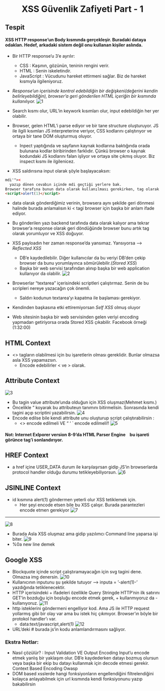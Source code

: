 <h1 align="center">XSS Güvenlik Zafiyeti Part - 1</h1>

## Tespit
#### XSS HTTP response’un Body kısmında gerçekleşir. Buradaki dataya odaklan. Hedef, arkadaki sistem değil onu kullanan kişiler aslında.
- Bir HTTP response’u 3’e ayrılır:
    - CSS : Kaşının, gözünün, teninin rengini verir.
    - HTML : Senin iskeletindir.
    - JavaScript : Vücudunu hareket ettirmeni sağlar. Biz de hareket kısmıyla ilgileniyoruz.
- *Response’un içerisinde kontrol edebildiğin bir değişkeni(değerini kendin belirleyebildiğin), browser’a geri gönderilen HTML içeriğin bir kısmında kullanılıyor.*
![1](https://github.com/grealyve/MDISec-Web-Security-and-Hacking-Notes/assets/41903311/8713127e-3a56-4e9f-b61f-5e72998a8da1)
- Search kısmı olur, URL’in keywork kısımları olur, input edebildiğin her yer olabilir.

- Browser, gelen HTML’i parse ediyor ve bir tane structure oluşturuyor. JS ile ilgili kısımları JS interpreterine veriyor, CSS kodlarını çalıştırıyor ve ortaya bir tane DOM oluşturmuş oluyor.
    - Inpect yaptığında ve sayfanın kaynak kodlarına baktığında orada bulunana kodlar biribirinden farklıdır. Çünkü browser o kaynak kodundaki JS kodlarını falan işliyor ve ortaya site çıkmış oluyor. Biz inspect kısmı ile ilgilenicez.

- XSS saldırısına input olarak şöyle başlayacaksın:
```html
mdi'">< 
  yazıp dönen cevabın içinde mdi geçtiği yerlere bak.
Browser tarafına bunun data olarak kullanılması gerekirken, tag olarak kullanabilme imkanı ortaya çıkıyor.
<script>alert(1)</script>
```
- data olarak gönderdiğimiz verinin, browsera aynı şekilde geri dönmesi halinde burada anlamalısın ki < tagi browser için başka bir anlam ifade ediyor.

- Bu gönderilen yazı backend tarafında data olarak kalıyor ama tekrar browser’a response olarak geri döndüğünde browser bunu artık tag olarak yorumluyor ve XSS doğuyor.
- XSS payloadın her zaman response’da yansımaz. Yansıyorsa —> *Reflected XSS*
    - DB’e kaydedilebilir.  Diğer kullanıcılar da bu veriyi DB’den çekip browser da bunu yorumlayınca sömürülebilir.(*Stored XSS*)
    - Başka bir web servisi tarafından alınıp başka bir web application kullanıyor da olabilir.
![2](https://github.com/grealyve/MDISec-Web-Security-and-Hacking-Notes/assets/41903311/888e5082-851c-4625-ae89-900af82fe2fd)
- Browserlar “textarea” içerisindeki scriptleri çalıştırmaz. Senin de bu scripleri nereye yazacağın çok önemli.
    - Saldırı kodunun textarea’yı kapatma ile başlaması gerekiyor.
- Kendinden başkasına etki ettiremiyorsan *Self XSS* olmuş oluyor
- Web sitesinin başka bir web servisinden gelen veriyi encoding yapmadan getiriyorsa orada Stored XSS çıkabilir. Facebook örneği (1:32:00)

## HTML Context
- <> tagların olabilmesi için bu işaretlerin olması gereklidir. Bunlar olmazsa asla XSS yapamazsın.
    - Encode edebilirler &lt; ve &gt; olarak.
## Attribute Context
![3](https://github.com/grealyve/MDISec-Web-Security-and-Hacking-Notes/assets/41903311/70bde275-8a01-4c28-ac51-b98f6869c7bc)
- Bu tagin value attribute’unda olduğun için XSS oluşmaz(Mehmet kısmı.)
- Öncelikle “ koyarak bu attributeun tanımını bitirmelisin. Sonrasında kendi tagini açıp scriptini yazabilirsin.
![4](https://github.com/grealyve/MDISec-Web-Security-and-Hacking-Notes/assets/41903311/3a176077-2b3a-4bd3-b9f7-7a540719ee38)
- Encode edilse bile kendi attribute unu oluşturup script çalıştırabilirsin :
    - <> encode edilmeli VE “ ‘ ` encode edilmeli!!
![5](https://github.com/grealyve/MDISec-Web-Security-and-Hacking-Notes/assets/41903311/b8757f62-e8cf-4267-921a-30f617276ea3)
#### Not: Internet Exlporer version 8-9’da HTML Parser Engine ` ` bu işareti görünce tag’i sonlandırıyor. 
## HREF Context
- a href içine USER_DATA durum ile karşılaşırsan gidip JS’in browserlarda protocol handler olduğu durumu tetikleyebiliyorsun.
![6](https://github.com/grealyve/MDISec-Web-Security-and-Hacking-Notes/assets/41903311/f4a2f59d-0764-4413-a6b0-af917af8b163)
## JSINLINE Context
- id kısmına alert(1) göndermen yeterli olur XSS tetiklemek için.
    - Her şeyi encode etsen bile bu XSS çalışır. Burada parantezleri encode etmen gerekiyor
![7](https://github.com/grealyve/MDISec-Web-Security-and-Hacking-Notes/assets/41903311/046cd8ca-aa2c-460e-9ab8-520fa934cdb0)
---
![8](https://github.com/grealyve/MDISec-Web-Security-and-Hacking-Notes/assets/41903311/3edf18d0-7d8a-4afd-a1a9-a7020feb38d9)
- Burada Asla XSS oluşmaz ama gidip yazılımcı Command line yaparsa işi biter.
![9](https://github.com/grealyve/MDISec-Web-Security-and-Hacking-Notes/assets/41903311/51d9ac18-43c5-4765-9985-6fe8eab3f496)
- %0a new line demek
## Google XSS
- Blockquote içinde script çalıştıramayacağın için svg tagini dene. Olmazsa img denersin.
![10](https://github.com/grealyve/MDISec-Web-Security-and-Hacking-Notes/assets/41903311/94cc6588-cdbd-47c7-9a74-be3ae5745b18)
- Kullanıcının inputunu şu şekilde tutuyor —> inputa  = ’-alert(1)-’ yazdığında tetiklenecektir.
- HTTP içerisindeki + ifadeleri özellikle Query Stringde HTTP’nin ilk satırını GET’in bozduğu için boşluğu encode etmek gerek, + kullanmıyoruz da - kullanıyoruz.
![11](https://github.com/grealyve/MDISec-Web-Security-and-Hacking-Notes/assets/41903311/30e9027d-7b13-43fb-bced-8c1a2c5447b4)
- http isteklerini göndermeni engelliyor kod. Ama JS ile HTTP request yollarmış gibi bir olay var ama bu istek hiç çıkmıyor. Browser’ın böyle bir protokol handler’ı var.
    - data:text/javascript,alert(1)
![12](https://github.com/grealyve/MDISec-Web-Security-and-Hacking-Notes/assets/41903311/72148484-b37e-4839-8860-ca12b0392960)
- URL’deki # burada js’in kodu anlamlandırmasını sağlıyor. 

### Ekstra Notlar:
- Nasıl çözülür? : Input Validation VE Output Encoding
Input’u encode etmek yanlış bir yaklaşım olur. DB’e kaydederken datayı bozmuş olursun veya başka bir ekip bu datayı kullanmak için decode etmesi gerekir.
Context Based Encoding Owasp
- DOM based xsslerde hangi fonksiyonların engellendiğini filtrelendiğini kolayca anlayabilmek için url kısmında kendi fonksiyonunu yazıp bakabilirsin
